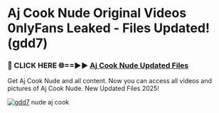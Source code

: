 # Aj Cook Nude Original Videos 0nlyFans Leaked - Files Updated! (gdd7)

<h3>🔴 CLICK HERE 🌐==►► <a href="https://tinyurl.com/52m3yx9h" rel="nofollow">Aj Cook Nude Updated Files</a></h3>

Get Aj Cook Nude and all content. Now you can access all videos and pictures of Aj Cook Nude. New Updated Files 2025!

[![gdd7](https://i.imgur.com/TnHtlc8.gif)](https://tinyurl.com/52m3yx9h)
nude aj cook